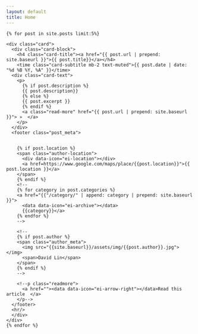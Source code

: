 ```yaml
---
layout: default
title: Home
---
```


<div class="container-list">
  <!-- <div class="post-list"> -->

    {% for post in site.posts limit:5%}

    <div class="card">
      <div class="card-block">
        <h4 class="card-title"><a href="{{ post.url | prepend: site.baseurl }}">{{ post.title}}</a></h4>
        <time class="card-subtitle mb-2 text-muted">{{ post.date | date: "%d %B %Y, %A" }}</time>
      <div class="card-text">
        <p>
          {% if post.description %}
          {{ post.description}}
          {% else %}
          {{ post.excerpt }}
          {% endif %} 
          <a class="read-more" href="{{ post.url | prepend: site.baseurl }}"> »  </a>
        </p> 
      </div>
      <footer class="post_meta">


        {% if post.location %}
        <span class="author-location">
          <div data-icon="ei-location"></div>
          <a href=https://www.google.com/maps/place/{{post.location}}">{{ post.location }}</a>
        </span>
        {% endif %}
        <!--
        {% for category in post.categories %}
        <a href="{{"/category/" | append: category | prepend: site.baseurl }}">
          <data data-icon="ei-archive"></data>
          {{category}}</a>
        {% endfor %}
        -->

        <!--
        {% if post.author %}
        <span class="author_meta">
          <img src="{{site.baseurl}}/assets/img/{{post.author}}.jpg"></img>
          <span>David Lin</span>
        </span>
        {% endif %}
        -->

        <!--p class="readmore">
          <a href=""><data data-icon="ei-arrow-right"></data>Read this article  </a>
        </p-->
      </footer>
      <hr/>
      </div>
    </div>
    {% endfor %}

    
  <!-- </div> -->
</div>
